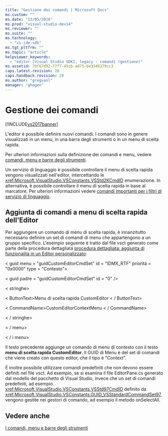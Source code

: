 ```yaml
---
title: "Gestione dei comandi | Microsoft Docs"
ms.custom: ""
ms.date: "12/05/2016"
ms.prod: "visual-studio-dev14"
ms.reviewer: ""
ms.suite: ""
ms.technology: 
  - "vs-ide-sdk"
ms.tgt_pltfrm: ""
ms.topic: "article"
helpviewer_keywords: 
  - "editor [Visual Studio SDK], legacy - comandi (gestione)"
ms.assetid: 78f67d92-77f7-45cb-ad75-6e3346379cc3
caps.latest.revision: 20
caps.handback.revision: 20
ms.author: "gregvanl"
manager: "ghogen"
---
```

# Gestione dei comandi
[!INCLUDE[vs2017banner](../code-quality/includes/vs2017banner.md)]

L'editor è possibile definire nuovi comandi. I comandi sono in genere visualizzati in un menu, in una barra degli strumenti o in un menu di scelta rapida.  
  
 Per ulteriori informazioni sulla definizione dei comandi e menu, vedere [comandi, menu e barre degli strumenti](../extensibility/internals/commands-menus-and-toolbars.md).  
  
 Un servizio di linguaggio è possibile controllare il menu di scelta rapida vengono visualizzati nell'editor, intercettando le <xref:Microsoft.VisualStudio.VSConstants.VSStd2KCmdID> enumerazione. In alternativa, è possibile controllare il menu di scelta rapida in base al marcatore. Per ulteriori informazioni vedere [comandi importanti per i filtri di servizio di linguaggio](../extensibility/internals/important-commands-for-language-service-filters.md).  
  
## <a name="adding-commands-to-the-editor-context-menu"></a>Aggiunta di comandi a menu di scelta rapida dell'Editor  
 Per aggiungere un comando di menu di scelta rapida, è innanzitutto necessario definire un set di comandi di menu che appartengono a un gruppo specifico. L'esempio seguente è tratto dal file vsct generato come parte della procedura dettagliata [procedura dettagliata: aggiunta di funzionalità in un Editor personalizzato](../extensibility/walkthrough-adding-features-to-a-custom-editor.md):  
  
 \< guid menu = "guidCustomEditorCmdSet" id = "IDMX_RTF" priorità = "0x0000" type = "Contesto">  
  
 \< guid padre = "guidCustomEditorCmdSet" id = "0" />  
  
 \< stringhe>  
  
 \< ButtonText>Menu di scelta rapida CustomEditor \< / ButtonText>  
  
 \< CommandName>CustomEditorContextMenu \< / CommandName>  
  
 \< / stringhe>  
  
 \< / menu>  
  
 \< / i menu>  
  
 Il testo precedente aggiunge un comando di menu di contesto con il testo **menu di scelta rapida CustomEditor**. Il GUID di Menu è del set di comandi che viene creato con questo editor, che il tipo è "Context".  
  
 È inoltre possibile utilizzare comandi predefiniti che non devono essere definiti nel file vsct. Ad esempio, se si esamina il file EditorPane.cs generato dal modello del pacchetto di Visual Studio, invece che un set di comandi predefiniti, ad esempio <xref:Microsoft.VisualStudio.VSConstants.VSStd97CmdID> definito da <xref:Microsoft.VisualStudio.VSConstants.GUID_VSStandardCommandSet97>, vengono gestite nei gestori di comando, ad esempio il metodo onSelectAll.  
  
## <a name="see-also"></a>Vedere anche  
 [I comandi, menu e barre degli strumenti](../extensibility/internals/commands-menus-and-toolbars.md)